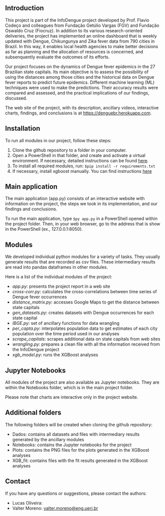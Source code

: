 ## Introduction

This project is part of the InfoDengue project developed by Prof. Flavio Codeço and colleagues from Fundação Getúlio Vargas (FGV) and Fundação Oswaldo Cruz (Fiocruz). In addition to its various research-oriented deliveries, the project has implemented an online dashboard that is weekly updated with Dengue, Chikungunya and Zika fever data from 790 cities in Brazil. In this way, it enables local health agencies to make better decisions as far as planning and the allocation of resources is concerned, and subsenquently evaluate the outcomes of its efforts.

Our project focuses on the dynamics of Dengue fever epidemics in the 27 Brazilian state capitals. Its main objective is to assess the possibility of using the distances among those cities and the historical data on Dengue fever reports to predict future epidemics. Different machine learning (ML) techniques were used to make the predictions. Their accuracy results were compared and assessed, and the practical implications of our findings, discussed.

The web site of the project, with its description, ancillary videos, interactive charts, findings, and conclusions is at https://denguebr.herokuapp.com.

## Installation

To run all modules in our project, follow these steps:

1. Clone the github repository to a folder in your computer.
2. Open a PowerShell in that folder, and create and activate a virtual environment. If necessary, detailed instructions can be found [here](https://packaging.python.org/guides/installing-using-pip-and-virtual-environments/).
3. To install all required modules, run: `$pip install -r requirements.txt` 
4. If necessary, install xgboost manually. You can find instructions [here](https://xgboost.readthedocs.io/en/latest/build.html)

## Main application

The main application (app.py) consists of an interactive website with information on the project, the steps we took in its implementation, and our findings and conclusions.

To run the main application, type `$py app.py` in a PowerShell opened within the project folder. Then, in your web browser, go to the address that is show in the PowerShell (ex., 127.0.0.1:8050).

## Modules

We developed individual python modules for a variety of tasks. They usually generate results that are recorded as csv files. These intermediary results are read into pandas dataframes in other modules.

Here is a list of the individual modules of the project:
  - *app.py*: presents the project report in a web site
  - *cross-corr.py*: calculates the cross-correlations between time series of Dengue fever occurrences
  - *distance_matrix.py*: accesses Google Maps to get the distance between state capitals
  - *gen_datasets.py*: creates datasets with Dengue occurrences for each state capital
  - *IBGE.py*: set of ancillary functions for data wrangling
  - *per_capta.py*: interpolates population data to get estimates of each city population over the time period used in our analyses
  - *scrape_capitals*: scrapes additional data on state capitals from web sites
  - *wrangling.py*: prepares a clean file with all the information received from the InfoDengue project
  - *xgb_model.py*: runs the XGBoost analyses

## Jupyter Notebooks

All modules of the project are also available as Jupyter notebooks. They are within the Notebooks folder, which is in the main project folder.

Please note that charts are interactive only in the project website.

## Additional folders

The following folders will be created when cloning the github repository:
  - Dados: contains all datasets and files with intermediary results generated by the ancillary modules
  - Notebooks: contains the Jupyter notebooks for the project
  - Plots: contains the PNG files for the plots generated in the XGBoost analyses
  - XGB_fit: contains files with the fit results generated in the XGBoost analyses

## Contact

If you have any questions or suggestions, please contact the authors:
  - Lucas Oliveira:
  - Valter Moreno: valter.moreno@eng.uerj.br


